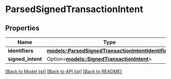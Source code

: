 # ParsedSignedTransactionIntent

## Properties

Name | Type | Description | Notes
------------ | ------------- | ------------- | -------------
**identifiers** | [**models::ParsedSignedTransactionIntentIdentifiers**](ParsedSignedTransactionIntentIdentifiers.md) |  | 
**signed_intent** | Option<[**models::SignedTransactionIntent**](SignedTransactionIntent.md)> |  | [optional]

[[Back to Model list]](../README.md#documentation-for-models) [[Back to API list]](../README.md#documentation-for-api-endpoints) [[Back to README]](../README.md)



